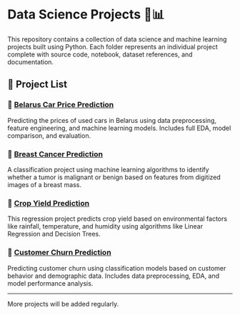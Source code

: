 # Data Science Projects 🧠📊

This repository contains a collection of data science and machine learning projects built using Python. Each folder represents an individual project complete with source code, notebook, dataset references, and documentation.

## 📁 Project List

### 🔹 [Belarus Car Price Prediction](./Belarus-Car-Price-Prediction)
Predicting the prices of used cars in Belarus using data preprocessing, feature engineering, and machine learning models. Includes full EDA, model comparison, and evaluation.

### 🔹 [Breast Cancer Prediction](./breast-cancer-prediction)
A classification project using machine learning algorithms to identify whether a tumor is malignant or benign based on features from digitized images of a breast mass.

### 🔹 [Crop Yield Prediction](./crop-yield-prediction)
This regression project predicts crop yield based on environmental factors like rainfall, temperature, and humidity using algorithms like Linear Regression and Decision Trees.

### 🔹 [Customer Churn Prediction](./customer-churn-prediction)
Predicting customer churn using classification models based on customer behavior and demographic data. Includes data preprocessing, EDA, and model performance analysis.

---

More projects will be added regularly.
